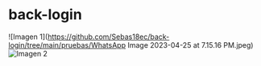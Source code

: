 # back-login

![Imagen 1](https://github.com/Sebas18ec/back-login/tree/main/pruebas/WhatsApp Image 2023-04-25 at 7.15.16 PM.jpeg)
![Imagen 2](https://tinypic.host/i/WhatsApp-Image-2023-04-25-at-7.15.30-PM.oAKWD5)



